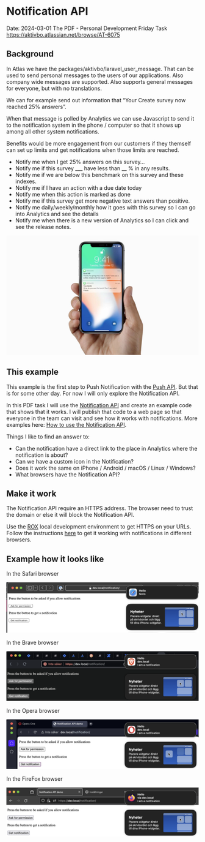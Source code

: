 # Notification API

Date: 2024-03-01 The PDF - Personal Development Friday
Task https://aktivbo.atlassian.net/browse/AT-6075

## Background

In Atlas we have the packages/aktivbo/laravel_user_message. That can be used to send personal messages to the users of our applications. Also company wide messages are supported. Also supports general messages for everyone, but with no translations.

We can for example send out information that “Your Create survey now reached 25% answers”.

When that message is polled by Analytics we can use Javascript to send it to the notification system in the phone / computer so that it shows up among all other system notifications.

Benefits would be more engagement from our customers if they themself can set up limits and get notifications when those limits are reached.

* Notify me when I get 25% answers on this survey…
* Notify me if this survey ___ have less than __ % in any results.
* Notify me if we are below this benchmark on this survey and these indexes.
* Notify me if I have an action with a due date today
* Notify me when this action is marked as done
* Notify me if this survey get more negative text answers than positive.
* Notify me daily/weekly/monthly how it goes with this survey so I can go into Analytics and see the details
* Notify me when there is a new version of Analytics so I can click and see the release notes.

![iphone example](iphone-notifications.png)

## This example

This example is the first step to Push Notification with the [Push API](https://developer.mozilla.org/en-US/docs/Web/API/Push_API). But that is for some other day. For now I will only explore the Notification API.

In this PDF task I will use the [Notification API](https://developer.mozilla.org/en-US/docs/Web/API/notification) and create an example code that shows that it works. I will publish that code to a web page so that everyone in the team can visit and see how it works with notifications.
More examples here: [How to use the Notification API](https://developer.mozilla.org/en-US/docs/Web/API/Notifications_API/Using_the_Notifications_API).

Things I like to find an answer to:

* Can the notification have a direct link to the place in Analytics where the notification is about?
* Can we have a custom icon in the Notification?
* Does it work the same on iPhone / Android / macOS / Linux / Windows?
* What browsers have the Notification API?

## Make it work

The Notification API require an HTTPS address. The browser need to trust the domain or else it will block the Notification API.

Use the [ROX](https://github.com/peterlembke/rox) local development environment to get HTTPS on your URLs.
Follow the instructions [here](../../rox/images/web/certificates/README.md) to get it working with notifications in different browsers.

## Example how it looks like

In the Safari browser

![macOS Safari](macOS-Safari-Notification-Example.png)

In the Brave browser

![macOS Brave](macOS-Brave-Notification-Example.png)

In the Opera browser

![macOS Opera](macOS-Opera-Notification-Example.png)

In the FireFox browser

![macOS FireFox](macOS-FireFox-Notification-Example.png)